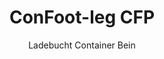 ---
title: "ConFoot-leg CFP"
subtitle: "Ladebucht Container Bein"
mainImage: "/images/products/confoot-leg-cfp-main.jpg"
gallery:
  - "/images/products/confoot-leg-cfp-1.jpg"
  - "/images/products/confoot-leg-cfp-2.jpg"
  - "/images/products/confoot-leg-cfp-3.jpg"
shortDescription: "ConFoot-leg CFP isch eigentüet für Ladebüchte und ermöglicht, dass dr Container am Dock gsichert wird, während d'Türe voll gegens de Seitä ufeite chönd."
technicalDescription: "S CFP Modell erlaubt, dass d'Produkte direkt vo dr Produktion i de Container glade werde, ohni zwüscheligi Lagerig, und es wird kei witers Container-Handligsgerät bruucht."
videoID: "da7h7VgJHgs"
faq:
  - question: "Was ist ConFoot-leg CFP?"
    answer: |
      ConFoot-leg CFP ist für Laderampen konzipiert und ermöglicht es, den Container sicher an der Rampe zu befestigen, während die Türen vollständig an den Seiten geöffnet werden können.
  - question: "Wie funktioniert ConFoot-leg CFP?"
    answer: |
      Der ConFoot-leg CFP sichert den Container an der Laderampe und ermöglicht ein nahtloses Be- und Entladen direkt aus der Produktion. Dieses Modell macht zusätzliche Containerhandhabungsgeräte überflüssig und optimiert den Logistikprozess.
specifications:
  - name: "Gwicht"
    value: "24 kg pro Bein"
  - name: "Ladekapazität"
    value: "30 Tonne"
  - name: "Einstellberäich"
    value: "1,043 mm bis 1,448 mm"
  - name: "Material"
    value: "Hochwärtiger Stahl"
price: "3.500 EUR"
priceVAT: "4.235 EUR"
pricingNotes: "Mengenrabatte verfügbar. Bitte nimm Kontakt uf mit unserem Verchöfers-Team für Detail."
buyLink: "/contact"
howToUse: |
  1. Platziere s CFP-Bein bim Container-Ecke-Casting
  2. Schalte de Sperrmechanismus aa
  3. Stell d'Höchi y, wenn nötig, im Beräich vo 1,043 mm bis 1,448 mm
  4. Sichere dr Container am Lade-Dock
  5. Mach d'Türe vom Container voll ufeite, so dass sie de Seitä aagstönd
  6. Lade d'Produkte direkt vo dr Produktion i de Container
benefits:
  - title: "Integration im Lade-Dock"
    description: "Ermöglicht, dass dr Container am Dock gsichert wird, während d'Türe voll gegens die Seitä ufeite chönd"
  - title: "Direkti Beladig"
    description: "Produkte chönd direkt vo dr Produktion i de Container glade werde, ohni zwüscheligi Lagerig"
  - title: "Käi zusätzlichs Gerät"
    description: "Es wird kei witers Container-Handligsgerät bruucht für d'Ladegäng"
  - title: "Effizienz vom Trailer"
    description: "Macht den Trailer frei für anderi Ufgabe, während dr Container am Lade-Dock bliibt"
  - title: "Zuesätzligi Lagerig"
    description: "Container chönd als zuesätzligs Lager gnutzt werde, wenn se nöd i de Transit sind"
  - title: "Für Mobilität parat"
    description: "Container sind immer parat zum bewege – fahrt eifach de Trailer unter dr Container, und d'Reis goht witer"
articleContent: |
  ## Was isch ConFoot-leg CFP?

  ConFoot-leg CFP isch e spezialiserti Container-Bein-Lösung, speziell entwickelt für Ladebucht-Vorgänge. S CFP-Modell ermöglicht, dass Container am Lade-Dock gsichert werde, während d'Türe voll ufeite, so dass e nahtlosi Integration zwüsche Container und de Anlage entstaht. Die innovativi Lösig verwandlet d'Shipping-Container in effizienti Erweiterige vo dinere Ladebucht, well s zwüscheligi Lager und zusätlichs Handligsgerät entfalle.

  ## Wichtigsti Vorteils für Ladebucht-Vorgänge

  Dr ConFoot-leg CFP bringt erhebliche betrieblichi Vorteile für Unternähme, wo regelmässig Shipping-Container belade und entlade. Wennd du Container direkt am Lade-Dock sicherscht, chasch Trailer für anderi Ufgabe frei mache, was d’Flottenusnützig optimiert und Wartezit reduziert. D'Produkte chönd direkt vo dr Produktion i de Container glade werde ohni zwüscheligi Lager, was dr Logistikprozess vereifacht und d'Handligskoschte senkt.

  Zusätzlich chönd Container mit CFP-Bein als flexible zuesätzligi Lagerig gnutzt werde, wenn se nöd i de Transit sind. Sie sind jederziit parat zum bewege – fahrt eifach en Trailer unter dr Container, nehmt d'Bein ab, und d'Reis goht ohni zwüscheligi Handligsschritt witer. Die Vielseitigkeit macht s CFP zu ere ideale Lösig für Unternähme, wo d'Ladebucht-Effizienz und Lagerkapazität ufbessere wend.

  ## Wie funktionert's

  Dr ConFoot-leg CFP wird fescht an de Container-Ecke castet und biete e stabili Unterstützig, während dr Container am Lade-Dock platziert isch. D'Bein hend en Einstellberäich vo 1,043 mm bis 1,448 mm, was en präzise Ausrichtig an verschideni Dockhöchi ermöglicht. Jedes Bein wiegt 24 kg, was es de Bediener erleichtert, während s System e substanziali Ladekapazität vo 30 Tonne bereitstellt.

  D'Installationsphase isch eifach:
  1. Platziere d'S CFP-Bein am Container-Ecke-Casting
  2. Schalte de Sperrmechanismus aa zum Sichern vo de Bein
  3. Stell d'Höchi y, wenn nötig, so dass sie zum Lade-Dock passt
  4. Sichere dr Container am Dock
  5. Mach d'Türe vom Container voll ufeite, so dass sie de Seitä aagstönd
  6. Fang a mit direkter Beladig vo dr Produktion i de Container

  Sobald d'Beladig fertig isch, isch dr Container parat für de Transport. Wänn e Trailer zur Verfüegig steht, cha eifach dr Trailer unter dr Container gfahre werde, d'Bein abnäh, und d'Reis goht ohni zwüscheligi Handligsschritt witer.

  ## Aawändig vo ConFoot-leg CFP

  ### Produktionsbetriebe
  Produktionsbetriebe profitiere beträchtlich vo dr Fähigkeit vom CFP, e nahtlosi Erweiterig vo dr Produktionsarea z’schaffe. Indem Container direkt an Ladebucht platziert werde, chönd d'Produkte grad vo dr Produktionslinie i d'Shipping-Container glade werde – so fällt s zwüscheligi Lager und d'Handligskoschte. Die direkti Beladig minimiert s Risiko vo Beschädigung und vereifacht dr gesamte Logistikprozess.

  ### Distributionszäntrum
  Für Distributionszäntrum biete s CFP wertvolli Flexibilität i dr Beladigsarbet. Container chönd längere Ziit am Lade-Dock platziert werde, so dass e effizienti Beladig ermöglicht wird, wänn d'Produkte verfuegbar sind. Die Vorgehwiis reduziert s Druck, Container in chline Ziitfenster belade z'müesse, falls Trailer warte, und optimiert sowohl d'Arbeitskraft als au d'Transportmittelusnützig.

  ### Einzelhandelsbetriebe
  Einzelhandel cha Container mit CFP-Bein als flexible zuesätzligi Lagerig während de Hochsaison gnutze. Container chönd am Lade-Dock platziert werde für de direkte Empfang vo Ware, und wänn se voll sind, ine Lagerbereich verlegt werde. Die Methode schafft kosteneffizienti zuesätzligi Kapazität ohni d'Nötigkeit für en dauerhafte Ausbau vom Betrieb.

  ### Transportfirmen
  Transportfirmen profitiere vo der verbesserten Flottenusnützig mit em CFP-System. Trailer chönd Container bi de Kunde abloufe und die Fahrt gliech witerfüehre, anstatt, dass sie uf und ab warte müend. Die Effizienz cha d'Produktivkait vo de bestehende Trailerflotte erheblich erhöhe.

  ## Technischi Spezifikatione

  - Ladekapazität: 30 Tonne
  - Gwicht: 24 kg pro Bein
  - Einstellberäich: 1,043 mm bis 1,448 mm
  - Material: Hochwärtiger Stahl mit langlebige Oberflächi
  - Kompatibilität: Standard Shipping-Container Ecke-Castings

  Dr ConFoot-leg CFP stellt e innovativi Lösig für Ladebucht-Vorgänge dar, wo Unternähme ermöglicht, ihre Logistikprozesse z'optimieren, d'Ressourcenausnützig z'verbessere und flexible zuesätzligi Lagerkapazität z'schaffe. Durch d'Möglichkeit, Produkte direkt vo dr Produktion i Container z'laade und Trailer für anderi Ufgabe frei z'mache, hilft s CFP Unternähme, e höcheri Effizienz und Chosteneffektivität i ihre Container-Handligsprozesse z'erreiche.
---